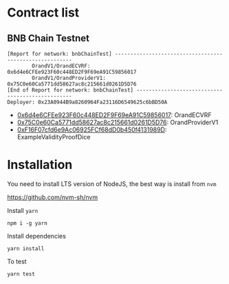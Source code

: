 # Contract list

## BNB Chain Testnet

```text
[Report for network: bnbChainTest] --------------------------------------------------------
        OrandV1/OrandECVRF:                              0x6d4e6CFEe923F60c448ED2F9F69eA91C59856017
        OrandV1/OrandProviderV1:                         0x75C0e60Ca5771dd58627ac8c215661d0261D5D76
[End of Report for network: bnbChainTest] -------------------------------------------------
Deployer: 0x23A0944B9a8260964Fa23116D6549625c6bBD50A
```

- [0x6d4e6CFEe923F60c448ED2F9F69eA91C59856017](https://testnet.bscscan.com/address/0x6d4e6CFEe923F60c448ED2F9F69eA91C59856017): OrandECVRF
- [0x75C0e60Ca5771dd58627ac8c215661d0261D5D76](https://testnet.bscscan.com/address/0x75C0e60Ca5771dd58627ac8c215661d0261D5D76): OrandProviderV1
- [0xF16F07cfd6e9Ac06925FCf68dD0b450f4131989D](https://testnet.bscscan.com/address/0xF16F07cfd6e9Ac06925FCf68dD0b450f4131989D): ExampleValidityProofDice

# Installation

You need to install LTS version of NodeJS, the best way is install from `nvm`

https://github.com/nvm-sh/nvm

Install `yarn`

```
npm i -g yarn
```

Install dependencies

```
yarn install
```

To test

```
yarn test
```
